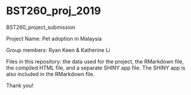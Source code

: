 # BST260_proj_2019
BST260_project_submission


Project Name: Pet adoption in Malaysia


Group members: Ryan Keen & Katherine Li


Files in this repository: the data used for the project, the RMarkdown file, the compiled HTML file, and a separate SHINY app file. The SHINY app is also included in the RMarkdown file.

Thank you!
